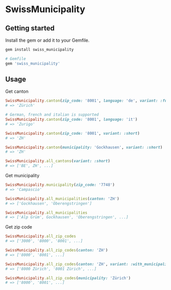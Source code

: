 # SwissMunicipality

## Getting started

Install the gem or add it to your Gemfile.

```sh
gem install swiss_municipality
```

```ruby
# Gemfile
gem 'swiss_municipality'
```

## Usage

Get canton

```ruby
SwissMunicipality.canton(zip_code: '8001', language: 'de', variant: :full)
# => 'Zürich'

# German, french and italian is supported
SwissMunicipality.canton(zip_code: '8001', language: 'it')
# => 'Zurigo'

SwissMunicipality.canton(zip_code: '8001', variant: :short)
# => 'ZH'

SwissMunicipality.canton(municipality: 'Gockhausen', variant: :short)
# => 'ZH'

SwissMunicipality.all_cantons(variant: :short)
# => ['BE', ZH', ...]
```

Get municipality

```ruby
SwissMunicipality.municipality(zip_code: '7748')
# => 'Campascio'

SwissMunicipality.all_municipalities(canton: 'ZH')
# => ['Gockhausen', 'Oberengstringen']

SwissMunicipality.all_municipalities
# => ['Alp Grüm', Gockhausen', 'Oberengstringen', ...]
```

Get zip code

```ruby
SwissMunicipality.all_zip_codes
# => ['3000', '8000', '8001', ...]

SwissMunicipality.all_zip_codes(canton: 'ZH')
# => ['8000', '8001', ...]

SwissMunicipality.all_zip_codes(canton: 'ZH', variant: :with_municipality)
# => ['8000 Zürich', '8001 Zürich', ...]

SwissMunicipality.all_zip_codes(municipality: 'Zürich')
# => ['8000', '8001', ...]
```